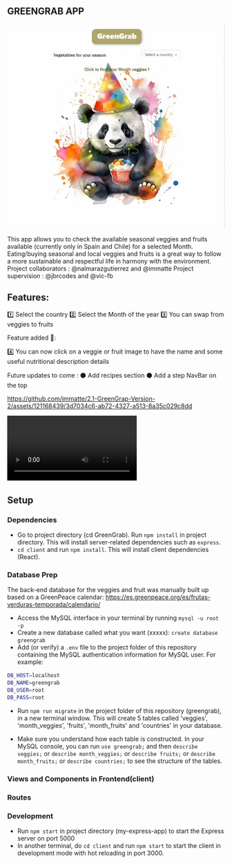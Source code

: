 ## GREENGRAB APP

<img src="./GreenGrab_Thumbnail.png" alt="Alt text" title="GreenGrab">

This app allows you to check the available seasonal veggies and fruits available (currently only in Spain and Chile) for a selected Month. Eating/buying seasonal and local veggies and fruits is a great way to follow a more sustainable and respectful life in harmony with the environment. Project collaborators : @nalmarazgutierrez and @immatte Project supervision : @jbrcodes and @vic-fb

## Features:

1️⃣ Select the country 
2️⃣ Select the Month of the year
3️⃣ You can swap from veggies to fruits 

Feature added 🎉:

4️⃣ You can now click on a veggie or fruit image to have the name and some useful nutritional description details

Future updates to come : 
⚫ Add recipes section
⚫ Add a step NavBar on the top

https://github.com/immatte/2.1-GreenGrap-Version-2/assets/121168439/3d7034c6-ab72-4327-a513-8a35c029c8dd

<video src="https://github.com/immatte/2.1-GreenGrap-Version-2/assets/121168439/3d7034c6-ab72-4327-a513-8a35c029c8dd" title="GreenGrab_video">
Your browser does not support the video tag.
</video>

## Setup

### Dependencies

- Go to project directory (cd GreenGrab). Run `npm install` in project directory. This will install server-related dependencies such as `express`.
- `cd client` and run `npm install`. This will install client dependencies (React).

### Database Prep

The back-end database for the veggies and fruit was manually built up based on a GreenPeace calendar: https://es.greenpeace.org/es/frutas-verduras-temporada/calendario/

- Access the MySQL interface in your terminal by running `mysql -u root -p`
- Create a new database called what you want (xxxxx): `create database greengrab`
- Add (or verify) a `.env` file to the project folder of this repository containing the MySQL authentication information for MySQL user. For example:

```bash
DB_HOST=localhost
DB_NAME=greengrab
DB_USER=root
DB_PASS=root
```

- Run `npm run migrate` in the project folder of this repository (greengrab), in a new terminal window. This will create 5 tables called 'veggies', 'month_veggies', 'fruits', 'month_fruits' and 'countries' in your database.

- Make sure you understand how each table is constructed. In your MySQL console, you can run `use greengrab;` and then `describe veggies;` or `describe month_veggies;` or `describe fruits;` or `describe month_fruits;` or `describe countries;` to see the structure of the tables.

### Views and Components in Frontend(client)

### Routes

### Development

- Run `npm start` in project directory (my-express-app) to start the Express server on port 5000
- In another terminal, do `cd client` and run `npm start` to start the client in development mode with hot reloading in port 3000.